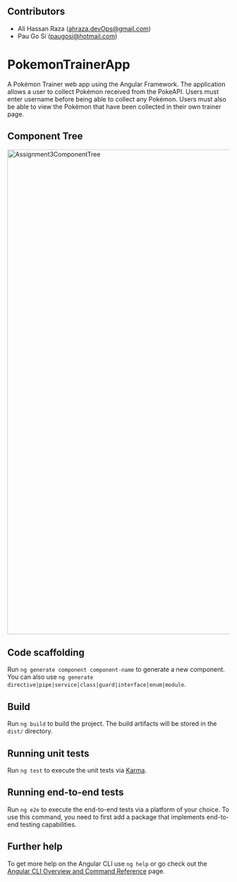 ## Contributors

* Ali Hassan Raza (ahraza.devOps@gmail.com)
* Pau Go Si (paugosi@hotmail.com)

# PokemonTrainerApp
A Pokémon Trainer web app using the Angular Framework. The application allows a user to collect Pokémon received from the PokeAPI. Users must enter username 
before being able to collect any Pokémon. Users must also be able to view the Pokémon that have been 
collected in their own trainer page.

## Component Tree
<img width="1100" alt="Assignment3ComponentTree" src="https://github.com/ahraza51214/Pokemon-Trainer-App/assets/127191401/ce78a327-8b3b-49fd-86d0-d7c290d3c62f">


## Code scaffolding

Run `ng generate component component-name` to generate a new component. You can also use `ng generate directive|pipe|service|class|guard|interface|enum|module`.

## Build

Run `ng build` to build the project. The build artifacts will be stored in the `dist/` directory.

## Running unit tests

Run `ng test` to execute the unit tests via [Karma](https://karma-runner.github.io).

## Running end-to-end tests

Run `ng e2e` to execute the end-to-end tests via a platform of your choice. To use this command, you need to first add a package that implements end-to-end testing capabilities.

## Further help

To get more help on the Angular CLI use `ng help` or go check out the [Angular CLI Overview and Command Reference](https://angular.io/cli) page.
